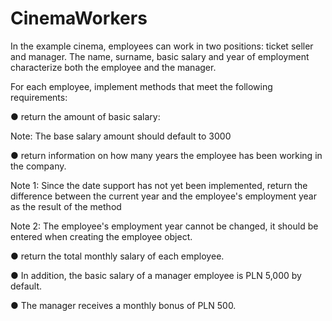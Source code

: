 # CinemaWorkers

In the example cinema, employees can work in two positions: ticket seller and manager. The name, surname, basic salary and year of employment characterize both the employee and the manager.

For each employee, implement methods that meet the following requirements:

● return the amount of basic salary:

Note: The base salary amount should default to 3000

● return information on how many years the employee has been working in the company.

Note 1: Since the date support has not yet been implemented, return the difference between the current year and the employee's employment year as the result of the method

Note 2: The employee's employment year cannot be changed, it should be entered when creating the employee object.

● return the total monthly salary of each employee.

● In addition, the basic salary of a manager employee is PLN 5,000 by default.

● The manager receives a monthly bonus of PLN 500.
